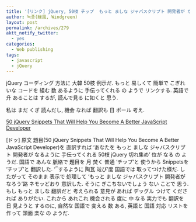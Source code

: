 ```yaml
---
title: '[リンク] jQuery, 50枝 チップ  もっと ましな ジャバスクリプト 開発者が なろう'
author: 녹풍(綠風, Windgreen)
layout: post
permalink: /archives/279
aktt_notify_twitter:
  - yes
categories:
  - Web publishing
tags:
  - javascript
  - jQuery
---
```

jQuery コーディング 方法に 大韓 50枝 例示だ. もっと 易しくて 簡単で こぎれいな コードを 組む 数 あるように 手伝ってくれる の ようで リンクする. 英語で 升 あることは するが, 読んで見る に如くと 思う.

私は まだ くぎ 読んだし, 機会 なれば 翻訳も 日 ボール 考え.

<a href="http://dyndo.com/rough/?p=422" target="_blank">50 jQuery Snippets That Will Help You Become A Better JavaScript Developer</a>

[ドッ] 原文 題目(50 jQuery Snippets That Will Help You Become A Better JavaScript Developer)を 直訳すれば &#8216;あなたを もっと ましな ジャバスクリプト 開発者が なるように 手伝ってくれる 50枝 jQuery 切れ集め&#8217; 位が なる の ようだ. 国語で あんな 脈絡で 題目を 月 焚く 普通 &#8216;チップ&#8217;と 使うから Snippetsを &#8216;チップ&#8217;と 翻訳した. &#8216;‾するように 陶瓦 竝び&#8217;度 国語では 取ってつけた様だ. したがって そのまま 表示で 処理して &#8216;もっと ましな ジャバスクリプト 開発者が なろう&#8217;路 ネモッどおり 意訳した. そうに ぎこちないでしょう ない ことで 思う. もし もっと ましな 翻訳だと 考えられる 意見が あれば デッグル つけて くだされば ありがたい. これから あれこれ 機会される 度に 中 なる 実力でも 翻訳を 日 見ようと するのに, 自然な 国語で 変える 数 ある, 英語と 国語 対応 リストを 作って 頭面 楽な の ようだ.